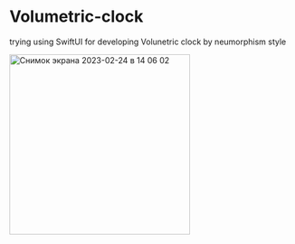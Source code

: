 # Volumetric-clock

trying using SwiftUI for developing Volunetric clock by neumorphism style

<img width="319" alt="Снимок экрана 2023-02-24 в 14 06 02" src="https://user-images.githubusercontent.com/79006179/221186455-bf877c14-121d-4377-88b8-63d8d84d20c6.png">

